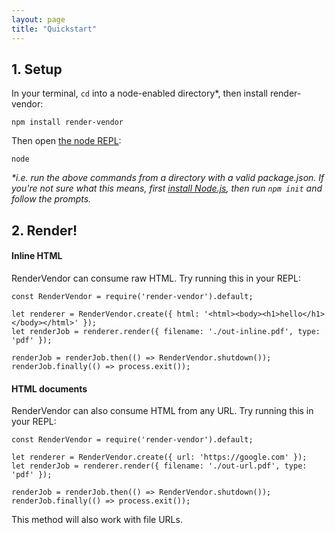 ```yaml
---
layout: page
title: "Quickstart"
---
```


## 1. Setup

In your terminal, `cd` into a node-enabled directory*, then install render-vendor:

```
npm install render-vendor
```

Then open [the node REPL](https://docs.nodejitsu.com/articles/REPL/how-to-use-nodejs-repl/):

```
node
```

_*i.e. run the above commands from a directory with a valid package.json.
If you're not sure what this means, first [install Node.js](https://nodejs.org/en/download/),
then run `npm init` and follow the prompts._


## 2. Render!
#### Inline HTML

RenderVendor can consume raw HTML. Try running this in your REPL:

```
const RenderVendor = require('render-vendor').default;

let renderer = RenderVendor.create({ html: '<html><body><h1>hello</h1></body></html>' });
let renderJob = renderer.render({ filename: './out-inline.pdf', type: 'pdf' });

renderJob = renderJob.then(() => RenderVendor.shutdown());
renderJob.finally(() => process.exit());
```


#### HTML documents

RenderVendor can also consume HTML from any URL. Try running this in your REPL:

```
const RenderVendor = require('render-vendor').default;

let renderer = RenderVendor.create({ url: 'https://google.com' });
let renderJob = renderer.render({ filename: './out-url.pdf', type: 'pdf' });

renderJob = renderJob.then(() => RenderVendor.shutdown());
renderJob.finally(() => process.exit());
```

This method will also work with file URLs.
